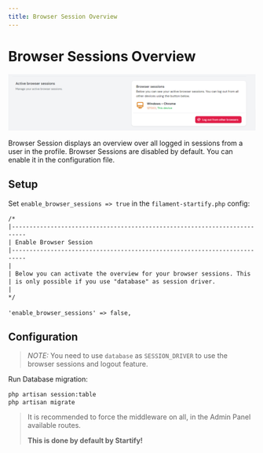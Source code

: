 ```yaml
---
title: Browser Session Overview
---
```


# Browser Sessions Overview

![browser_session.png](..%2F..%2Fart%2Fscreens%2Fbrowser_session.png)

Browser Session displays an overview over all logged in sessions from a user in the profile.
Browser Sessions are disabled by default. You can enable it in the configuration file.

## Setup 

Set `enable_browser_sessions => true` in the ``filament-startify.php`` config:

```php:no-line-numbers
/*
|--------------------------------------------------------------------------
| Enable Browser Session
|--------------------------------------------------------------------------
|
| Below you can activate the overview for your browser sessions. This
| is only possible if you use "database" as session driver.
|
*/

'enable_browser_sessions' => false,

```
 
## Configuration

>*NOTE:* You need to use ``database`` as ``SESSION_DRIVER`` to use the 
> browser sessions and logout feature.

Run Database migration:
```bash:no-line-numbers
php artisan session:table
php artisan migrate
```


>It is recommended to force the middleware on all, in the Admin Panel 
available routes.
> 
>**This is done by default by Startify!**

